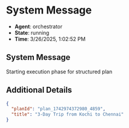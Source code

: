 # System Message

- **Agent**: orchestrator
- **State**: running
- **Time**: 3/26/2025, 1:02:52 PM

## System Message

Starting execution phase for structured plan

## Additional Details

```json
{
  "planId": "plan_1742974372980_4859",
  "title": "3-Day Trip from Kochi to Chennai"
}
```

